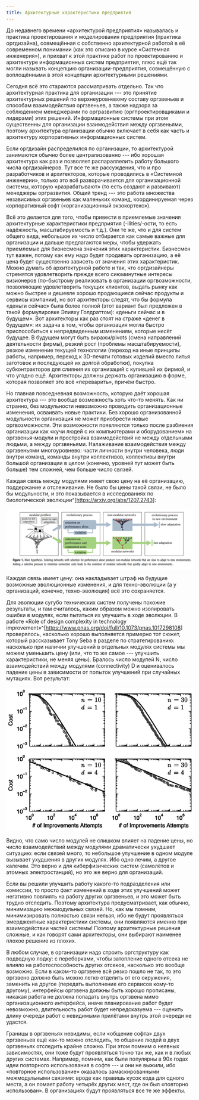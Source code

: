 ```yaml
---
title: Архитектурные характеристики предприятия
---
```


До недавнего времени «архитектурой предприятия» называлась и практика
проектирования и моделирования предприятия (практика оргдизайна),
совмещённая с собственно архитектурной работой в её современном
понимании (как это описано в курсе «Системная инженерия»), и прихват к
этой практике работ по проектированию и архитектуре информационных
систем предприятия, плюс ещё так могли называть концепцию
организации-предприятия, совмещённую с воплощёнными в этой концепции
архитектурными решениями.

Сегодня всё это стараются рассматривать отдельно. Так что архитектурная
практика для организации --- это принятие архитектурных решений по
верхнеуровневому составу оргзвеньев и способам взаимодействия
оргзвеньев, а также надзора за соблюдением менеджерами по оргразвитию
(оргпроектировщиками и лидерами) этих решений. Информационные системы
при этом существенны для организации взаимодействия между оргзвеньями,
поэтому архитектура организации обычно включает в себя как часть и
архитектуру корпоративных информационных систем.

Если оргдизайн распределился по организации, то архитектурой занимаются
обычно более централизованно --- ибо хорошая архитектура как раз и
позволяет распараллелить работу большого числа оргдизайнеров. Тут все те
же рассуждения, что и про разработчиков и архитекторов, которые
проводились в «Системной инженерии», только это всё разворачивается для
организационной системы, которую «разрабатывают» (то есть создают и
развивают) менеджеры оргразвития. Общий тренд --- это работа множества
независимых оргзвеньев как маленьких команд, координируемая через
корпоративный софт («организационный экзокортекс»).

Всё это делается для того, чтобы привести в приемлемые значения
архитектурные характеристики предприятия (-ilities/-ости, то есть
надёжность, масштабируемость и т.д.). Они те же, что и для систем общего
вида, небольшое их число отбирается как самые важные для организации и
дальше предлагаются меры, чтобы удержать приемлемые для бизнесмена
значения этих характеристик. Бизнесмен тут важен, потому как ему надо
будет продавать организацию, а её цена будет существенно зависеть от
значения этих характеристик. Можно думать об архитектурной работе и так,
что оргдизайнеры стремятся удовлетворить прежде всего сиюминутные
интересы визионеров (по-быстрому реализовать в организации
оргвозможности, позволяющие удовлетворить текущих клиентов, выдать рынку
как можно быстрее и дешевле хорошо продающиеся сейчас продукты и сервисы
компании), но вот архитекторы следят, что бы формула «деньги сейчас»
была более полной (этот вариант был предложен в такой формулировке
Элияху Голдраттом): «деньги сейчас и в будущем». Вот архитекторы как раз
стоят на страже «денег в будущем»: их задача в том, чтобы организация
могла быстро приспособиться к непредвиденным изменениям, которые несёт
будущее. В будущем могут быть виражи/pivots (смена направлений
деятельности фирмы), резкий рост (проблемы масштабируемости), резкое
изменение текущей технологии (переход на иные принципы работы, например,
переход к 3D-печати готовых изделий вместо литья заготовок и последующей
их долгой обработки), покупка субконтракторов для слияния их организаций
с купившей их фирмой, и что угодно ещё. Архитекторы должны держать
организацию в форме, которая позволяет это всё «переварить», причём
быстро.

Но главная повседневная возможность, которую даёт хорошая
архитектура --- это вообще возможность хоть что-то менять. Как ни
странно, без модульности невозможно проводить организационные изменения,
осваивать новые практики. Без хорошо организованной модульности
организация не может приобрести новые оргвозможности. Эти возможности
появляются только после разбиения организации как «кучи людей с их
компьютерами и оборудованием» на оргзвенья-модули и простройка
взаимодействий не между отдельными людьми, а между оргзвеньями.
Налаживание взаимодействия между оргзвеньями многоуровнево: части
личности внутри человека, люди внутри команд, команды внутри
коллективов, коллективы внутри большой организации в целом (конечно,
уровней тут может быть больше) тем сложней, чем больше число связей.

Каждая связь между модулями имеет свою цену на её организацию,
поддержание и отслеживание. Не было бы цены такой связи, не было бы
модульности, и это показывается в исследованиях по биологической
эволюции^[<https://arxiv.org/abs/1207.2743>]:


![](01-architectural-characteristics-of-the-enterprise-76.png)


Каждая связь имеет цену: она накладывает штраф на будущие возможные
эволюционные изменения, и для техно-эволюции (а у организаций, конечно,
техно-эволюция) всё это сохраняется.

Для эволюции сугубо технических систем получены похожие результаты, и
там считалось, каким образом можно изолировать ошибки в модулях, если
пытаться их улучшить в ходе эволюции. В работе «Role of design
complexity in technology
improvement»^[<https://www.pnas.org/doi/full/10.1073/pnas.1017298108>]
проверялось, насколько хорошо выполняется примерно тот сюжет, который
рассказывает Tony Seba в разделе по стратегированию: насколько при
наличии улучшений в отдельных модулях системы мы можем уменьшить цену
(или, что то же самое --- улучшить характеристики, не меняя цены).
Бралось число модулей N, число взаимодействий между модулями
(connectivity) D и оценивалось падение цены в зависимости от попыток
улучшений при случайных мутациях. Вот результат:


![](01-architectural-characteristics-of-the-enterprise-77.png)


Видно, что само число модулей не слишком влияет на падение цены, но
число взаимодействий между модулями драматически ухудшает ситуацию: если
связей много, то небольшое улучшение в одном модуле вызывает ухудшения в
других модулях. Ибо одно лечим, а другое калечим. Это верно и для
киберфизических систем (самолётов и атомных электростанций), но это же
верно для организаций.

Если вы решили улучшить работу какого-то подразделения или комиссии, то
просто факт изменений в ходе этих улучшений может негативно повлиять на
работу других оргзвеньев, и это может быть трудно отследить. Поэтому
архитектура предусматривает, как обычно, минимизацию межмодульных
связей. Но, как мы помним, минимизировать полностью связи нельзя, ибо не
будут проявляться эмерджентные характеристики системы, они появляются
именно при взаимодействии частей системы! Поэтому архитектурные решения
сложные, и как говорят сами архитекторы, они выбирают наименее плохое
решение из плохих.

В любом случае, в организации надо строить оргструктуру как подводную
лодку: с переборками, чтобы затопление одного отсека не влияло на
работоспособность других отсеков, насколько это вообще возможно. Если в
каком-то оргзвене всё резко пошло не так, то это оргзвено должно быть
можно легко отделить от его окружения, заменить на другое (передать
выполнение его сервисов кому-то другому), интерфейсы оргзвена должны
быть хорошо прописаны, никакая работа не должна попадать внутрь оргзвена
мимо организационного интерфейса, иначе планирование работ будет
невозможно, длительность работ будет непредсказуема --- оценить длину
очереди работ с невидимыми прилётами внутрь этой очереди не удастся.

Границы в оргзвеньях невидимы, если «общение софта» двух оргзвеньев ещё
как-то можно отследить, то общение людей в двух оргзвеньях отследить
крайне сложно. При этом помним о неявных зависимостях, они тоже будут
проявляться точно так же, как и в любых других системах. Например,
помним, как были популярны в 90х годах идеи повторного использования в
софте --- и они не выжили, ибо «повторное использование» оказалось
замаскированными межмодульными связями: вроде как правишь кусок кода для
одного места, а он ломает работу четырёх других мест, где он был
«повторно использован». В организациях будут проявляться все те же
эффекты.
